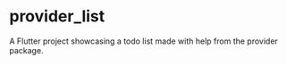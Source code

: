 # provider_list

A Flutter project showcasing a todo list made with help from the provider package.

